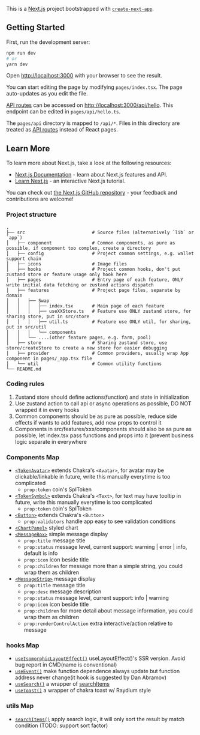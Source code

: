 This is a [Next.js](https://nextjs.org/) project bootstrapped with [`create-next-app`](https://github.com/vercel/next.js/tree/canary/packages/create-next-app).

## Getting Started

First, run the development server:

```bash
npm run dev
# or
yarn dev
``````

Open [http://localhost:3000](http://localhost:3000) with your browser to see the result.

You can start editing the page by modifying `pages/index.tsx`. The page auto-updates as you edit the file.

[API routes](https://nextjs.org/docs/api-routes/introduction) can be accessed on [http://localhost:3000/api/hello](http://localhost:3000/api/hello). This endpoint can be edited in `pages/api/hello.ts`.

The `pages/api` directory is mapped to `/api/*`. Files in this directory are treated as [API routes](https://nextjs.org/docs/api-routes/introduction) instead of React pages.

## Learn More

To learn more about Next.js, take a look at the following resources:

- [Next.js Documentation](https://nextjs.org/docs) - learn about Next.js features and API.
- [Learn Next.js](https://nextjs.org/learn) - an interactive Next.js tutorial.

You can check out [the Next.js GitHub repository](https://github.com/vercel/next.js/) - your feedback and contributions are welcome!

### Project structure

    .
    ├── src                         # Source files (alternatively `lib` or `app`)
    │   ├── component               # Common components, as pure as possible, if component too complex, create a directory
    │   ├── config                  # Project common settings, e.g. wallet support chain
    │   ├── icons                   # Image files
    │   ├── hooks                   # Project common hooks, don't put zustand store or feature usage only hook here
    │   ├── pages                   # Entry page of each feature, ONLY write initial data fetching or zustand actions dispatch
    │   ├── features                # Project page files, separate by domain
    │   │   ├── Swap
    │   │   │   ├── index.tsx       # Main page of each feature
    │   │   │   ├── useXXStore.ts   # Feature use ONLY zustand store, for sharing store, put in src/store
    │   │   │   ├── util.ts         # Feature use ONLY util, for sharing, put in src/util
    │   │   │   └── components
    │   │   └── ....(other feature pages, e.g. farm, pool)
    │   ├── store                   # Sharing zustand store, use store/createStore to create a new store for easier debugging
    │   ├── provider                # Common providers, usually wrap App component in pages/_app.tsx file
    │   └── util                    # Common utility functions
    └── README.md

### Coding rules

1. Zustand store should define actions(function) and state in initialization
2. Use zustand action to call api or async operations as possible, DO NOT wrapped it in every hooks
3. Common components should be as pure as possible, reduce side effects if wants to add features, add new props to control it
4. Components in src/features/xxx/components should also be as pure as possible, let index.tsx pass functions and props into it (prevent business logic separate in everywhere

### Components Map

- [`<TokenAvatar>`](./src/components/TokenAvatar.tsx) extends Chakra's `<Avatar>`, for avatar may be clickable/linkable in future, write this manually everytime is too complicated
  - `prop:token` coin's SplToken
- [`<TokenSymbol>`](./src/components/TokenSymbol.tsx) extends Chakra's `<Text>`, for text may have tooltip in future, write this manually everytime is too complicated
  - `prop:token` coin's SplToken
- [`<Button>`](./src/components/Button.tsx) extends Chakra's `<Button>`
  - `prop:validators` handle app easy to see validation conditions
- [`<ChartPanel>`](./src/components/ChartPanel.tsx) styled chart
- [`<MessageBox>`](./src/components/MessageBox.tsx) simple message display
  - `prop:title` message title
  - `prop:status` message level, current support: warning | error | info, default is info
  - `prop:icon` icon beside title
  - `prop:children` for message more than a simple string, you could wrap them as children
- [`<MessageStrip>`](./src/components/MessageStrip.tsx) message display
  - `prop:title` message title
  - `prop:desc` message description
  - `prop:status` message level, current support: info | warning
  - `prop:icon` icon beside title
  - `prop:children` for more detail about message information, you could wrap them as children
  - `prop:renderControlAction` extra interactive/action relative to message

### hooks Map

- [`useIsomorphicLayoutEffect()`](./src/hooks/useIsomorphicLayoutEffect.ts) useLayoutEffect()'s SSR version. Avoid bug report in CMD(name is conventional)
- [`useEvent()`](./src/hooks/useEvent.ts) make function dependence always update but function address never change(it hook is suggested by Dan Abramov)
- [`useSearch()`](./src/utils/searchItems.ts) a wrapper of [searchItems](./src/utils/searchItems.ts)
- [`useToast()`](./src/hooks/useToast.tsx) a wrapper of chakra toast w/ Raydium style

### utils Map

- [`searchItems()`](./src/utils/searchItems.ts) apply search logic, it will only sort the result by match condition (TODO: support sort factor)
